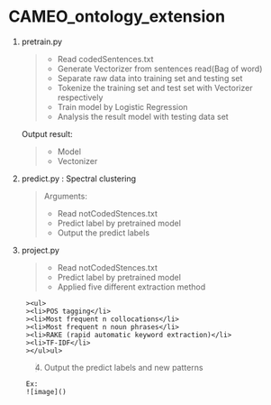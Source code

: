 # CAMEO_ontology_extension

1. pretrain.py
	><ul>
	><li>Read codedSentences.txt</li>
	><li>Generate Vectorizer from sentences read(Bag of word)</li>
	><li>Separate raw data into training set and testing set</li>
	><li>Tokenize the training set and test set with Vectorizer respectively</li>
	><li>Train model by Logistic Regression</li>
	><li>Analysis the result model with testing data set</li>
	
	Output result:
	><ul>
	><li>Model</li>
	><li>Vectonizer</li>
 	></ul>

2. predict.py : Spectral clustering
	>Arguments:
	><ul>
	><li>Read notCodedStences.txt</li>
	><li>Predict label by pretrained model</li>
	><li>Output the predict labels</li>
	></ul>

3. project.py
	><ul>
	><li>Read notCodedStences.txt</li>
	><li>Predict label by pretrained model</li>
	><li>Applied five different extraction method</li>
		><ul>
		><li>POS tagging</li>
		><li>Most frequent n collocations</li>
		><li>Most frequent n noun phrases</li>
		><li>RAKE (rapid automatic keyword extraction)</li>
		><li>TF-IDF</li>
		></ul>ul>
	><li>Output the predict labels and new patterns</li>
		Ex:
		![image]() 